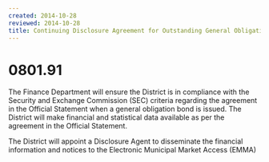 ```yaml
---
created: 2014-10-28
reviewed: 2014-10-28
title: Continuing Disclosure Agreement for Outstanding General Obligation
---
```


# 0801.91 


The Finance Department will ensure the District is in compliance with the Security and Exchange Commission (SEC) criteria regarding the agreement in the Official Statement when a general obligation bond is issued. The District will make financial and statistical data available as per the agreement in the Official Statement.

The District will appoint a Disclosure Agent to disseminate the financial information and notices to the Electronic Municipal Market Access (EMMA)
